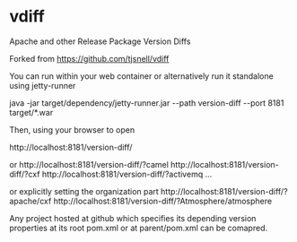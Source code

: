 vdiff
=====

Apache and other Release Package Version Diffs

Forked from https://github.com/tjsnell/vdiff

You can run within your web container or alternatively run it standalone using jetty-runner

java -jar target/dependency/jetty-runner.jar --path version-diff --port 8181 target/*.war

Then, using your browser to open

http://localhost:8181/version-diff/

or 
http://localhost:8181/version-diff/?camel
http://localhost:8181/version-diff/?cxf
http://localhost:8181/version-diff/?activemq
...

or explicitly setting the organization part
http://localhost:8181/version-diff/?apache/cxf
http://localhost:8181/version-diff/?Atmosphere/atmosphere


Any project hosted at github which specifies its depending version properties at its root
pom.xml or at parent/pom.xml can be comapred.

